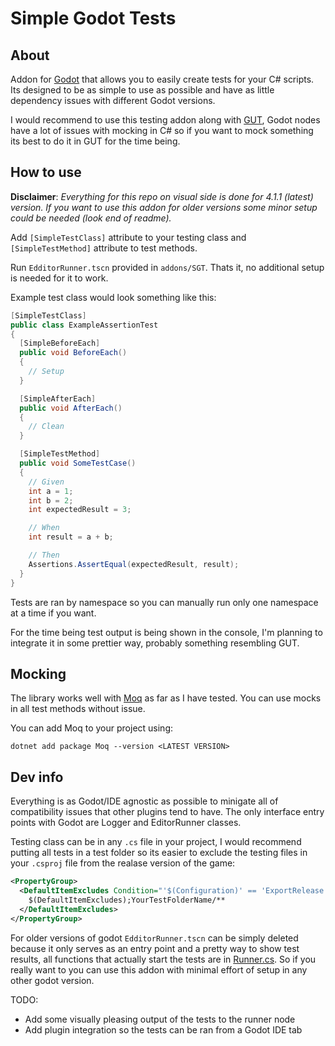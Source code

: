 Simple Godot Tests
=========

About
-----

Addon for [Godot](https://github.com/godotengine/godot) that allows you to easily create tests for your C# scripts. Its designed to be as simple to use as possible and have as little dependency issues with different Godot versions.

I would recommend to use this testing addon along with [GUT](https://github.com/bitwes/Gut), Godot nodes have a lot of issues with mocking in C# so if you want to mock something its best to do it in GUT for the time being.

How to use
-----


**Disclaimer**:
*Everything for this repo on visual side is done for 4.1.1 (latest) version. If you want to use this addon for older versions some minor setup could be needed (look end of readme).*

Add `[SimpleTestClass]` attribute to your testing class and `[SimpleTestMethod]` attribute to test methods.

Run `EdditorRunner.tscn` provided in `addons/SGT`. Thats it, no additional setup is needed for it to work.

Example test class would look something like this:

```cs
[SimpleTestClass]
public class ExampleAssertionTest
{
  [SimpleBeforeEach]
  public void BeforeEach()
  {
    // Setup
  }

  [SimpleAfterEach]
  public void AfterEach()
  {
    // Clean
  }

  [SimpleTestMethod]
  public void SomeTestCase()
  {
    // Given
    int a = 1;
    int b = 2;
    int expectedResult = 3;

    // When
    int result = a + b;

    // Then
    Assertions.AssertEqual(expectedResult, result);
  }
}
```

Tests are ran by namespace so you can manually run only one namespace at a time if you want.

For the time being test output is being shown in the console, I'm planning to integrate it in some prettier way, probably something resembling GUT.

Mocking
----

The library works well with [Moq](https://github.com/moq/moq) as far as I have tested. You can use mocks in all test methods without issue.

You can add Moq to your project using:
```
dotnet add package Moq --version <LATEST VERSION>
```


Dev info
-----

Everything is as Godot/IDE agnostic as possible to minigate all of compatibility issues that other plugins tend to have. The only interface entry points with Godot are Logger and EditorRunner classes.

Testing class can be in any `.cs` file in your project, I would recommend putting all tests in a test folder so its easier to exclude the testing files in your `.csproj` file from the realase version of the game:

```xml
<PropertyGroup>
  <DefaultItemExcludes Condition="'$(Configuration)' == 'ExportRelease'">
    $(DefaultItemExcludes);YourTestFolderName/**
  </DefaultItemExcludes>
</PropertyGroup>
```

For older versions of godot
 `EdditorRunner.tscn` can be simply deleted because it only serves as an entry point and a pretty way to show test results, all functions that actually start the tests are in [Runner.cs](https://github.com/RedouxG/SGT/blob/main/addons/SGT/Core/Runner.cs). So if you  really want to you can use this addon with minimal effort of setup in any other godot version.

TODO:
- Add some visually pleasing output of the tests to the runner node
- Add plugin integration so the tests can be ran from a Godot IDE tab

